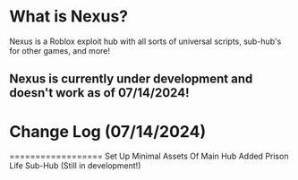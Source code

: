# What is Nexus?
Nexus is a Roblox exploit hub with all sorts of universal scripts, sub-hub's for other games, and more!

## Nexus is currently under development and doesn't work as of 07/14/2024!

# Change Log (07/14/2024)
==================
Set Up Minimal Assets Of Main Hub
Added Prison Life Sub-Hub (Still in development!)
